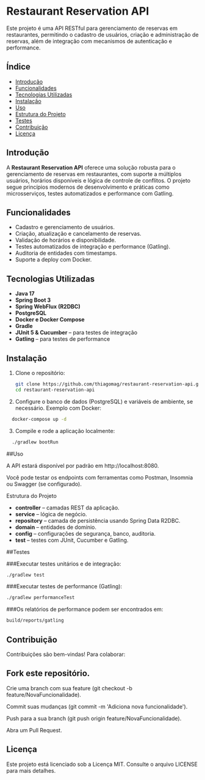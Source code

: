 # Restaurant Reservation API

Este projeto é uma API RESTful para gerenciamento de reservas em restaurantes, permitindo o cadastro de usuários, criação e administração de reservas, além de integração com mecanismos de autenticação e performance.

## Índice

- [Introdução](#introdução)
- [Funcionalidades](#funcionalidades)
- [Tecnologias Utilizadas](#tecnologias-utilizadas)
- [Instalação](#instalação)
- [Uso](#uso)
- [Estrutura do Projeto](#estrutura-do-projeto)
- [Testes](#testes)
- [Contribuição](#contribuição)
- [Licença](#licença)

## Introdução

A **Restaurant Reservation API** oferece uma solução robusta para o gerenciamento de reservas em restaurantes, com suporte a múltiplos usuários, horários disponíveis e lógica de controle de conflitos. O projeto segue princípios modernos de desenvolvimento e práticas como microsserviços, testes automatizados e performance com Gatling.

## Funcionalidades

- Cadastro e gerenciamento de usuários.
- Criação, atualização e cancelamento de reservas.
- Validação de horários e disponibilidade.
- Testes automatizados de integração e performance (Gatling).
- Auditoria de entidades com timestamps.
- Suporte a deploy com Docker.

## Tecnologias Utilizadas

- **Java 17**
- **Spring Boot 3**
- **Spring WebFlux (R2DBC)**
- **PostgreSQL**
- **Docker e Docker Compose**
- **Gradle**
- **JUnit 5 & Cucumber** – para testes de integração
- **Gatling** – para testes de performance

## Instalação

1. Clone o repositório:
   ```bash
   git clone https://github.com/thiagomag/restaurant-reservation-api.git
   cd restaurant-reservation-api

2. Configure o banco de dados (PostgreSQL) e variáveis de ambiente, se necessário. Exemplo com Docker:

```bash
  docker-compose up -d
```

3. Compile e rode a aplicação localmente:

```bash
  ./gradlew bootRun
```

##Uso

A API estará disponível por padrão em http://localhost:8080.

Você pode testar os endpoints com ferramentas como Postman, Insomnia ou Swagger (se configurado).

Estrutura do Projeto

- **controller** – camadas REST da aplicação.
- **service** – lógica de negócio.
- **repository** – camada de persistência usando Spring Data R2DBC.
- **domain** – entidades de domínio.
- **config** – configurações de segurança, banco, auditoria.
- **test** – testes com JUnit, Cucumber e Gatling.

##Testes

###Executar testes unitários e de integração:
```bash
./gradlew test
```

###Executar testes de performance (Gatling):
```bash
./gradlew performanceTest
```

###Os relatórios de performance podem ser encontrados em:

```bash
build/reports/gatling
```

## Contribuição
Contribuições são bem-vindas! Para colaborar:

## Fork este repositório.

Crie uma branch com sua feature (git checkout -b feature/NovaFuncionalidade).

Commit suas mudanças (git commit -m 'Adiciona nova funcionalidade').

Push para a sua branch (git push origin feature/NovaFuncionalidade).

Abra um Pull Request.

## Licença
Este projeto está licenciado sob a Licença MIT. Consulte o arquivo LICENSE para mais detalhes.
